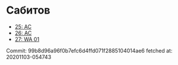 # Сабитов
- [25: AC](25.md)
- [26: AC](26.md)
- [27: WA 01](27.md)

Commit: 99b8d96a96f0b7efc6d4ffd071f2885104014ae6
 fetched at: 20201103-054743
